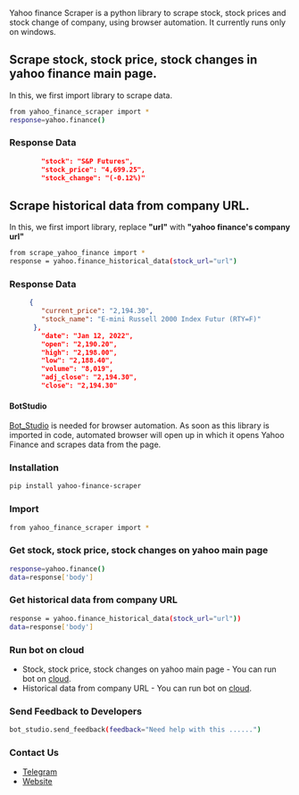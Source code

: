 Yahoo finance Scraper is a python library to scrape stock, stock prices and stock change of company, using browser automation. 
It currently runs only on windows.

## Scrape stock, stock price, stock changes in yahoo finance main page. 
In this, we first import library to scrape data.
```sh
from yahoo_finance_scraper import *
response=yahoo.finance()
```
### Response Data
```json
        "stock": "S&P Futures",
        "stock_price": "4,699.25",
        "stock_change": "(-0.12%)"   
```

## Scrape historical data from company URL.
In this, we first import library, replace **"url"** with **"yahoo finance's company url"**
```sh
from scrape_yahoo_finance import *
response = yahoo.finance_historical_data(stock_url="url")
```
### Response Data
```json
     {
        "current_price": "2,194.30",
        "stock_name": "E-mini Russell 2000 Index Futur (RTY=F)"
      },
        "date": "Jan 12, 2022",
        "open": "2,190.20",
        "high": "2,198.00",
        "low": "2,188.40",
        "volume": "8,019",
        "adj_close": "2,194.30",
        "close": "2,194.30"   
```

#### BotStudio
[Bot_Studio](https://pypi.org/project/bot_studio/) is needed for browser automation. As soon as this library is imported in code, automated browser will open up in which it opens Yahoo Finance and scrapes data from the page.

### Installation

```sh
pip install yahoo-finance-scraper
```

### Import
```sh
from yahoo_finance_scraper import *
```

### Get stock, stock price, stock changes on yahoo main page
```sh
response=yahoo.finance()
data=response['body']
```
### Get historical data from company URL
```sh
response = yahoo.finance_historical_data(stock_url="url"))
data=response['body']
```
### Run bot on cloud
* Stock, stock price, stock changes on yahoo main page - You can run bot on [cloud](https://datakund.com/collections/all/products/yahoo-finance-scraper).
* Historical data from company URL - You can run bot on [cloud](https://datakund.com/products/yahoo-finance-historical-data).

### Send Feedback to Developers
```sh
bot_studio.send_feedback(feedback="Need help with this ......")
```

### Contact Us
* [Telegram](https://t.me/datakund)
* [Website](https://datakund.com)

